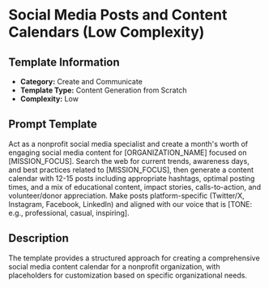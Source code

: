 # Social Media Posts and Content Calendars (Low Complexity)

## Template Information
- **Category:** Create and Communicate
- **Template Type:** Content Generation from Scratch
- **Complexity:** Low

## Prompt Template

Act as a nonprofit social media specialist and create a month's worth of engaging social media content for [ORGANIZATION_NAME] focused on [MISSION_FOCUS]. Search the web for current trends, awareness days, and best practices related to [MISSION_FOCUS], then generate a content calendar with 12-15 posts including appropriate hashtags, optimal posting times, and a mix of educational content, impact stories, calls-to-action, and volunteer/donor appreciation. Make posts platform-specific (Twitter/X, Instagram, Facebook, LinkedIn) and aligned with our voice that is [TONE: e.g., professional, casual, inspiring].

## Description

The template provides a structured approach for creating a comprehensive social media content calendar for a nonprofit organization, with placeholders for customization based on specific organizational needs.